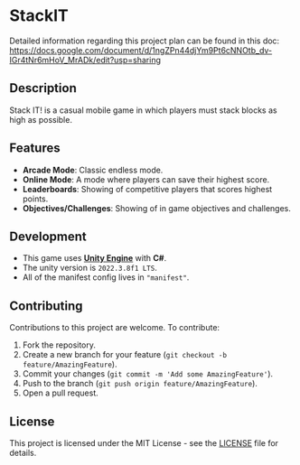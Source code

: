 # StackIT

Detailed information regarding this project plan can be found in this doc: https://docs.google.com/document/d/1ngZPn44djYm9Pt6cNNOtb_dv-IGr4tNr6mHoV_MrADk/edit?usp=sharing

## Description

Stack IT! is a casual mobile game in which players must stack blocks as high as possible.

## Features
- **Arcade Mode**: Classic endless mode.
- **Online Mode**: A mode where players can save their highest score.
- **Leaderboards**: Showing of competitive players that scores highest points.
- **Objectives/Challenges**: Showing of in game objectives and challenges.

## Development
- This game uses [**Unity Engine**](https://unity.com/) with **C#**.
- The unity version is `2022.3.8f1 LTS`.
- All of the manifest config lives in `"manifest"`.

## Contributing

Contributions to this project are welcome. To contribute:

1. Fork the repository.
2. Create a new branch for your feature (`git checkout -b feature/AmazingFeature`).
3. Commit your changes (`git commit -m 'Add some AmazingFeature'`).
4. Push to the branch (`git push origin feature/AmazingFeature`).
5. Open a pull request.

## License

This project is licensed under the MIT License - see the [LICENSE](https://github.com/kurtpetrola/StackIT/blob/main/LICENSE) file for details.
